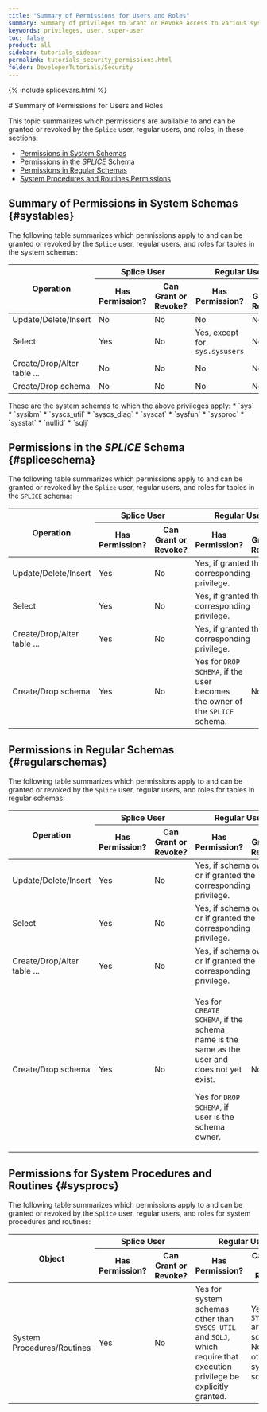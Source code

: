 ```yaml
---
title: "Summary of Permissions for Users and Roles"
summary: Summary of privileges to Grant or Revoke access to various system objects
keywords: privileges, user, super-user
toc: false
product: all
sidebar: tutorials_sidebar
permalink: tutorials_security_permissions.html
folder: DeveloperTutorials/Security
---
```

{% include splicevars.html %} <section>
<div class="TopicContent" data-swiftype-index="true" markdown="1">
# Summary of Permissions for Users and Roles

This topic summarizes which permissions are available to and can be granted or revoked by the `Splice` user, regular users, and roles, in these sections:

* [Permissions in System Schemas](#systables)
* [Permissions in the *SPLICE* Schema](#spliceschema)
* [Permissions in Regular Schemas](#regularschemas)
* [System Procedures and Routines Permissions](#sysprocs)

## Summary of Permissions in System Schemas {#systables}

The following table summarizes which permissions apply to and can be granted or revoked by the `Splice` user, regular users, and roles for tables in the system schemas:

<table>
    <col />
    <col />
    <thead>
        <tr>
            <th rowspan="2">Operation</th>
            <th colspan="2"><span class="CodeFont">Splice</span> User</th>
            <th colspan="2">Regular User</th>
            <th colspan="2">Role</th>
        </tr>
        <tr>
            <th>Has Permission?</th>
            <th>Can Grant or Revoke?</th>
            <th>Has Permission?</th>
            <th>Can Grant or Revoke?</th>
            <th>Has Permission?</th>
            <th>Can Grant or Revoke?</th>
        </tr>
    </thead>
    <tbody>
        <tr>
            <td class="CodeFont">Update/Delete/Insert</td>
            <td>No</td>
            <td>No</td>
            <td>No</td>
            <td>No</td>
            <td colspan="2">Same as Regular User</td>
        </tr>
        <tr>
            <td class="CodeFont">Select</td>
            <td>Yes</td>
            <td>No</td>
            <td>Yes, except for <code>sys.sysusers</code></td>
            <td>No</td>
            <td colspan="2">Same as Regular User</td>
        </tr>
        <tr>
            <td class="CodeFont">Create/Drop/Alter table ...</td>
            <td>No</td>
            <td>No</td>
            <td>No</td>
            <td>No</td>
            <td colspan="2">Same as Regular User</td>
        </tr>
        <tr>
            <td class="CodeFont">Create/Drop schema</td>
            <td>No</td>
            <td>No</td>
            <td>No</td>
            <td>No</td>
            <td colspan="2">Same as Regular User</td>
        </tr>
    </tbody>
</table>

<div class="indented" markdown="1">
These are the system schemas to which the above privileges apply:
* `sys`
* `sysibm`
* `syscs_util`
* `syscs_diag`
* `syscat`
* `sysfun`
* `sysproc`
* `sysstat`
* `nullid`
* `sqlj`
</div>

## Permissions in the *SPLICE* Schema {#spliceschema}
The following table summarizes which permissions apply to and can be granted or revoked by the `Splice` user, regular users, and roles for tables in the `SPLICE` schema:

<table>
    <col />
    <col />
    <thead>
        <tr>
            <th rowspan="2">Operation</th>
            <th colspan="2"><span class="CodeFont">Splice</span> User</th>
            <th colspan="2">Regular User</th>
            <th colspan="2">Role</th>
        </tr>
        <tr>
            <th>Has Permission?</th>
            <th>Can Grant or Revoke?</th>
            <th>Has Permission?</th>
            <th>Can Grant or Revoke?</th>
            <th>Has Permission?</th>
            <th>Can Grant or Revoke?</th>
        </tr>
    </thead>
    <tbody>
        <tr>
            <td class="CodeFont">Update/Delete/Insert</td>
            <td>Yes</td>
            <td>No</td>
            <td colspan="2">Yes, if granted the corresponding privilege.</td>
            <td colspan="2">Same as regular user</td>
        </tr>
        <tr>
            <td class="CodeFont">Select</td>
            <td>Yes</td>
            <td>No</td>
            <td colspan="2">Yes, if granted the corresponding privilege.</td>
            <td colspan="2">Same as regular user</td>
        </tr>
        <tr>
            <td class="CodeFont">Create/Drop/Alter table ...</td>
            <td>Yes</td>
            <td>No</td>
            <td colspan="2">Yes, if granted the corresponding privilege.</td>
            <td colspan="2">Same as regular user</td>
        </tr>
        <tr>
            <td class="CodeFont">Create/Drop schema</td>
            <td>Yes</td>
            <td>No</td>
            <td>Yes for <code>DROP SCHEMA</code>, if the user becomes the owner of the <code>SPLICE</code> schema.</td>
            <td>No</td>
            <td colspan="2">No</td>
        </tr>
    </tbody>
</table>

## Permissions in Regular Schemas {#regularschemas}
The following table summarizes which permissions apply to and can be granted or revoked by the `Splice` user, regular users, and roles for tables in regular schemas:

<table>
    <col />
    <col />
    <thead>
        <tr>
            <th rowspan="2">Operation</th>
            <th colspan="2"><span class="CodeFont">Splice</span> User</th>
            <th colspan="2">Regular User</th>
            <th colspan="2">Role</th>
        </tr>
        <tr>
            <th>Has Permission?</th>
            <th>Can Grant or Revoke?</th>
            <th>Has Permission?</th>
            <th>Can Grant or Revoke?</th>
            <th>Has Permission?</th>
            <th>Can Grant or Revoke?</th>
        </tr>
    </thead>
    <tbody>
        <tr>
            <td class="CodeFont">Update/Delete/Insert</td>
            <td>Yes</td>
            <td>No</td>
            <td colspan="2">Yes, if schema owner, or if granted the corresponding privilege.</td>
            <td colspan="2">Yes, if granted the corresponding privilege</td>
        </tr>
        <tr>
            <td class="CodeFont">Select</td>
            <td>Yes</td>
            <td>No</td>
            <td colspan="2">Yes, if schema owner, or if granted the corresponding privilege.</td>
            <td colspan="2">Yes, if granted the corresponding privilege</td>
        </tr>
        <tr>
            <td class="CodeFont">Create/Drop/Alter table ...</td>
            <td>Yes</td>
            <td>No</td>
            <td colspan="2">Yes, if schema owner, or if granted the corresponding privilege.</td>
            <td colspan="2">Yes, if granted the corresponding privilege</td>
        </tr>
        <tr>
            <td class="CodeFont">Create/Drop schema</td>
            <td>Yes</td>
            <td>No</td>
            <td><p>Yes for <code>CREATE SCHEMA</code>, if the schema name is the same as the user and does not yet exist.</p>
                <p>Yes  for <code>DROP SCHEMA</code>, if user is the schema owner.</p></td>
            <td>No</td>
            <td colspan="2">No</td>
        </tr>
    </tbody>
</table>

## Permissions for System Procedures and Routines {#sysprocs}
The following table summarizes which permissions apply to and can be granted or revoked by the `Splice` user, regular users, and roles for system procedures and routines:

<table>
    <col />
    <col />
    <thead>
        <tr>
            <th rowspan="2">Object</th>
            <th colspan="2"><span class="CodeFont">Splice</span> User</th>
            <th colspan="2">Regular User</th>
            <th colspan="2">Role</th>
        </tr>
        <tr>
            <th>Has Permission?</th>
            <th>Can Grant or Revoke?</th>
            <th>Has Permission?</th>
            <th>Can Grant or Revoke?</th>
            <th>Has Permission?</th>
            <th>Can Grant or Revoke?</th>
        </tr>
    </thead>
    <tbody>
        <tr>
            <td>System Procedures/Routines</td>
            <td>Yes</td>
            <td>No</td>
            <td>Yes for system schemas other than <code>SYSCS_UTIL</code> and <code>SQLJ</code>, which require that execution privilege be explicitly granted.</td>
            <td>Yes for the <code>SYSCS_UTIL</code> and <code>SQLJ</code> schemas; No for other system schemas.</td>
            <td colspan="2">Same as regular user</td>
        </tr>
    </tbody>
</table>

</div>
</section>
